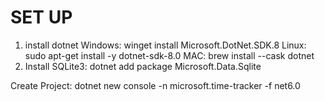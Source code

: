 # SET UP 
1. install dotnet
    Windows: winget install Microsoft.DotNet.SDK.8
    Linux:   sudo apt-get install -y dotnet-sdk-8.0
    MAC:     brew install --cask dotnet
2. Install SQLite3: dotnet add package Microsoft.Data.Sqlite


Create Project: dotnet new console -n microsoft.time-tracker -f net6.0
